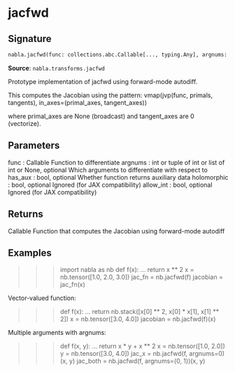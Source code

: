 # jacfwd

## Signature

```python
nabla.jacfwd(func: collections.abc.Callable[..., typing.Any], argnums: int | tuple[int, ...] | list[int] | None = None, has_aux: bool = False, holomorphic: bool = False, allow_int: bool = False) -> collections.abc.Callable[..., typing.Any]
```

**Source**: `nabla.transforms.jacfwd`

Prototype implementation of jacfwd using forward-mode autodiff.

This computes the Jacobian using the pattern:
vmap(jvp(func, primals, tangents), in_axes=(primal_axes, tangent_axes))

where primal_axes are None (broadcast) and tangent_axes are 0 (vectorize).

Parameters
----------
func : Callable
    Function to differentiate
argnums : int or tuple of int or list of int or None, optional
    Which arguments to differentiate with respect to
has_aux : bool, optional
    Whether function returns auxiliary data
holomorphic : bool, optional
    Ignored (for JAX compatibility)
allow_int : bool, optional
    Ignored (for JAX compatibility)

Returns
-------
Callable
    Function that computes the Jacobian using forward-mode autodiff

Examples
--------
>>> import nabla as nb
>>> def f(x):
...     return x ** 2
>>> x = nb.tensor([1.0, 2.0, 3.0])
>>> jac_fn = nb.jacfwd(f)
>>> jacobian = jac_fn(x)

Vector-valued function:

>>> def f(x):
...     return nb.stack([x[0] ** 2, x[0] * x[1], x[1] ** 2])
>>> x = nb.tensor([3.0, 4.0])
>>> jacobian = nb.jacfwd(f)(x)

Multiple arguments with argnums:

>>> def f(x, y):
...     return x * y + x ** 2
>>> x = nb.tensor([1.0, 2.0])
>>> y = nb.tensor([3.0, 4.0])
>>> jac_x = nb.jacfwd(f, argnums=0)(x, y)
>>> jac_both = nb.jacfwd(f, argnums=(0, 1))(x, y)

